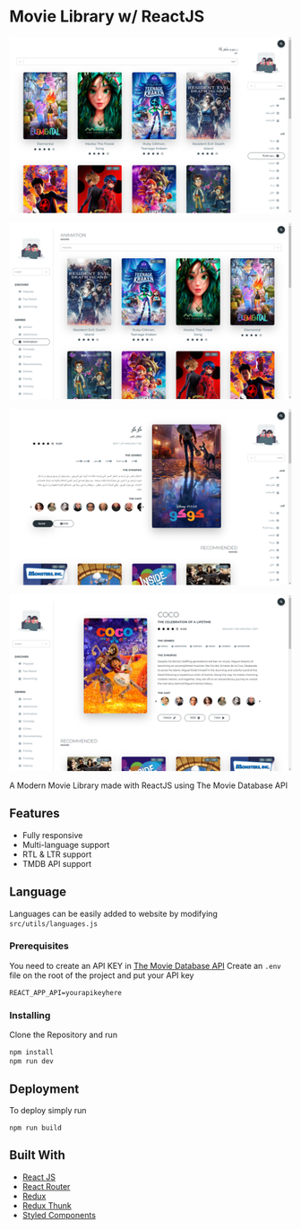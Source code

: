 # Movie Library w/ ReactJS

![img.png](img.png)

![img_3.png](img_3.png)

![img_1.png](img_1.png)

![img_2.png](img_2.png)

A Modern Movie Library made with ReactJS using The Movie Database API

## Features

* Fully responsive
* Multi-language support
* RTL & LTR support
* TMDB API support

## Language

Languages can be easily added to website by modifying `src/utils/languages.js`

### Prerequisites

You need to create an API KEY in [The Movie Database API](https://www.themoviedb.org/documentation/api)
Create an `.env` file on the root of the project and put your API key

```
REACT_APP_API=yourapikeyhere
```

### Installing

Clone the Repository and run

```
npm install
npm run dev
```

## Deployment

To deploy simply run

```
npm run build
```

## Built With

- [React JS](https://reactjs.org/)
- [React Router](https://github.com/ReactTraining/react-router)
- [Redux](https://redux.js.org/)
- [Redux Thunk](https://github.com/reduxjs/redux-thunk)
- [Styled Components](https://www.styled-components.com)
